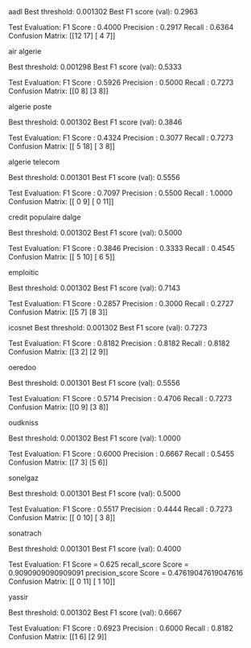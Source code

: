 aadl
Best threshold: 0.001302
Best F1 score (val): 0.2963

Test Evaluation:
F1 Score   : 0.4000
Precision  : 0.2917
Recall     : 0.6364
Confusion Matrix:
[[12 17]
 [ 4  7]]

 air algerie

 Best threshold: 0.001298
Best F1 score (val): 0.5333

Test Evaluation:
F1 Score   : 0.5926
Precision  : 0.5000
Recall     : 0.7273
Confusion Matrix:
[[0 8]
 [3 8]]

 algerie poste

 Best threshold: 0.001302
Best F1 score (val): 0.3846

Test Evaluation:
F1 Score   : 0.4324
Precision  : 0.3077
Recall     : 0.7273
Confusion Matrix:
[[ 5 18]
 [ 3  8]]

 algerie telecom


 Best threshold: 0.001301
Best F1 score (val): 0.5556

Test Evaluation:
F1 Score   : 0.7097
Precision  : 0.5500
Recall     : 1.0000
Confusion Matrix:
[[ 0  9]
 [ 0 11]]

 credit populaire dalge

Best threshold: 0.001302
Best F1 score (val): 0.5000

Test Evaluation:
F1 Score   : 0.3846
Precision  : 0.3333
Recall     : 0.4545
Confusion Matrix:
[[ 5 10]
 [ 6  5]]

 emploitic

Best threshold: 0.001302
Best F1 score (val): 0.7143

Test Evaluation:
F1 Score   : 0.2857
Precision  : 0.3000
Recall     : 0.2727
Confusion Matrix:
[[5 7]
 [8 3]]


 icosnet
Best threshold: 0.001302
Best F1 score (val): 0.7273

Test Evaluation:
F1 Score   : 0.8182
Precision  : 0.8182
Recall     : 0.8182
Confusion Matrix:
[[3 2]
 [2 9]]


 oeredoo 


Best threshold: 0.001301
Best F1 score (val): 0.5556

Test Evaluation:
F1 Score   : 0.5714
Precision  : 0.4706
Recall     : 0.7273
Confusion Matrix:
[[0 9]
 [3 8]]


oudkniss
 

Best threshold: 0.001302
Best F1 score (val): 1.0000

Test Evaluation:
F1 Score   : 0.6000
Precision  : 0.6667
Recall     : 0.5455
Confusion Matrix:
[[7 3]
 [5 6]]

 sonelgaz


Best threshold: 0.001301
Best F1 score (val): 0.5000

Test Evaluation:
F1 Score   : 0.5517
Precision  : 0.4444
Recall     : 0.7273
Confusion Matrix:
[[ 0 10]
 [ 3  8]]


 sonatrach


Best threshold: 0.001301
Best F1 score (val): 0.4000

Test Evaluation:
F1 Score =  0.625
recall_score Score =  0.9090909090909091
precision_score Score =  0.47619047619047616
Confusion Matrix:
[[ 0 11]
 [ 1 10]]


 yassir

Best threshold: 0.001302
Best F1 score (val): 0.6667

Test Evaluation:
F1 Score   : 0.6923
Precision  : 0.6000
Recall     : 0.8182
Confusion Matrix:
[[1 6]
 [2 9]]